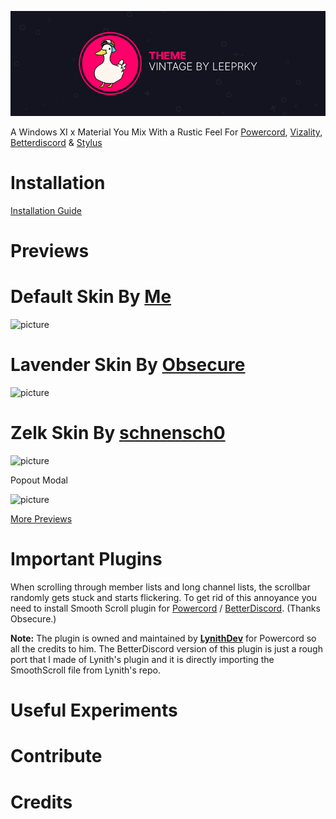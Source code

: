 ![picture](./assets/vizality-theme-banner.png)

A Windows XI x Material You Mix With a Rustic Feel For [Powercord](https://powercord.dev), [Vizality](https://vizality.com/), [Betterdiscord](https://betterdiscord.app/) & [Stylus](https://chrome.google.com/webstore/detail/stylus/clngdbkpkpeebahjckkjfobafhncgmne?hl=en-GB)

# Installation
[Installation Guide](https://github.com/leeprky/vintage/blob/main/installation.md)

# Previews

# Default Skin By [Me]()
![picture](https://cdn.discordapp.com/attachments/825853492962787329/972316385835360266/unknown.png)

# Lavender Skin By [Obsecure](https://github.com/Lavender-Discord/Lavender)

![picture](https://cdn.discordapp.com/attachments/825853492962787329/972316386149953616/unknown.png)

# Zelk Skin By [schnensch0](https://github.com/schnensch0/zelk)

![picture](https://cdn.discordapp.com/attachments/825853492962787329/972316386451914762/unknown.png)

Popout Modal

![picture](https://cdn.discordapp.com/attachments/825845655170973728/972320003049283654/unknown.png)

[More Previews](https://github.com/leeprky/vintage/blob/main/previews.md)

# Important Plugins
When scrolling through member lists and long channel lists, the scrollbar randomly gets stuck and starts flickering. To get rid of this annoyance you need to install Smooth Scroll plugin for [Powercord](https://github.com/LynithDev/SmoothScrollPowerCord) / [BetterDiscord](https://github.com/Lavender-Discord/Lavender/releases/latest/download/smoothscrollBD.plugin.js).
(Thanks Obsecure.)

**Note:** The plugin is owned and maintained by **[LynithDev](https://github.com/LynithDev)** for Powercord so all the credits to him. The BetterDiscord version of this plugin is just a rough port that I made of Lynith's plugin and it is directly importing the SmoothScroll file from Lynith's repo.

# Useful Experiments

# Contribute

# Credits
